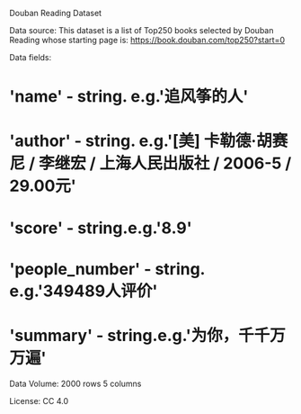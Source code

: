 Douban Reading Dataset

Data source:
This dataset is a list of Top250 books selected by Douban Reading whose starting page is: https://book.douban.com/top250?start=0

Data fields:
# 'name' - string. e.g.'追风筝的人'
# 'author' - string. e.g.'[美] 卡勒德·胡赛尼 / 李继宏 / 上海人民出版社 / 2006-5 / 29.00元'
# 'score' - string.e.g.'8.9'
# 'people_number' - string. e.g.'349489人评价'
# 'summary' - string.e.g.'为你，千千万万遍'

Data Volume:
2000 rows 5 columns

License:
CC 4.0
